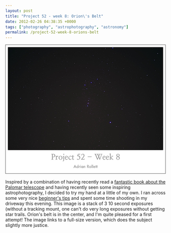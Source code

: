 ```yaml
---
layout: post
title: "Project 52 - week 8: Orion\'s Belt"
date: 2012-02-26 04:38:35 +0000
tags: ["photography", "astrophotography", "astronomy"]
permalink: /project-52-week-8-orions-belt
---
```




[![](/sites/default/files/images/orion_stacked.jpg)](/sites/default/files/images/orion.png)

Inspired by a combination of having recently read a [fantastic book
about the Palomar
telescope](http://www.amazon.com/gp/product/0060926708?ie=UTF8&tag=thereluhack-20&linkCode=shr&camp=213733&creative=393177&creativeASIN=0060926708&ref_=sr_1_1&qid=1330230406&sr=8-1)
and having recently seen some inspiring astrophotography, I decided to
try my hand at a little of my own. I ran across some very nice
[beginner\'s tips](http://www.gyes.eu/astro/camera_settings.htm) and
spent some time shooting in my driveway this evening. This image is a
stack of 3 10 second exposures (without a tracking mount, one can\'t do
very long exposures without getting star trails. Orion\'s belt is in the
center, and I\'m quite pleased for a first attempt! The image links to a
full-size version, which does the subject slightly more justice.




